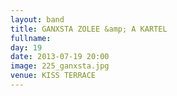 ```yaml
---
layout: band
title: GANXSTA ZOLEE &amp; A KARTEL
fullname: 
day: 19
date: 2013-07-19 20:00
image: 225_ganxsta.jpg
venue: KISS TERRACE
---
```



